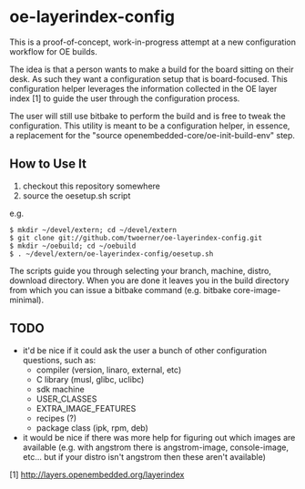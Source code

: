oe-layerindex-config
====================

This is a proof-of-concept, work-in-progress attempt at a new configuration
workflow for OE builds.

The idea is that a person wants to make a build for the board sitting on their
desk. As such they want a configuration setup that is board-focused. This
configuration helper leverages the information collected in the OE layer
index [1] to guide the user through the configuration process.

The user will still use bitbake to perform the build and is free to tweak the
configuration. This utility is meant to be a configuration helper, in essence,
a replacement for the "source openembedded-core/oe-init-build-env" step.

How to Use It
-------------

1. checkout this repository somewhere
2. source the oesetup.sh script

e.g.

	$ mkdir ~/devel/extern; cd ~/devel/extern
	$ git clone git://github.com/twoerner/oe-layerindex-config.git
	$ mkdir ~/oebuild; cd ~/oebuild
	$ . ~/devel/extern/oe-layerindex-config/oesetup.sh

The scripts guide you through selecting your branch, machine, distro, download
directory. When you are done it leaves you in the build directory from which
you can issue a bitbake command (e.g. bitbake core-image-minimal).



TODO
----

- it'd be nice if it could ask the user a bunch of other configuration
  questions, such as:
  	- compiler (version, linaro, external, etc)
  	- C library (musl, glibc, uclibc)
  	- sdk machine
  	- USER_CLASSES
  	- EXTRA_IMAGE_FEATURES
  	- recipes (?)
  	- package class (ipk, rpm, deb)
- it would be nice if there was more help for figuring out which images are
  available (e.g. with angstrom there is angstrom-image, console-image,
  etc... but if your distro isn't angstrom then these aren't available)





[1] http://layers.openembedded.org/layerindex
